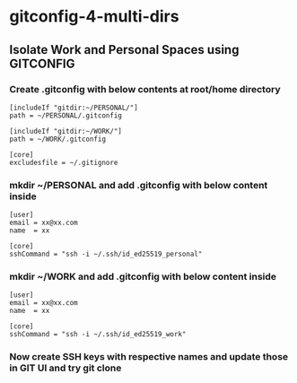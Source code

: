 # gitconfig-4-multi-dirs
## Isolate Work and Personal Spaces using GITCONFIG

### Create .gitconfig with below contents at root/home directory
```
[includeIf "gitdir:~/PERSONAL/"]
path = ~/PERSONAL/.gitconfig
 
[includeIf "gitdir:~/WORK/"]
path = ~/WORK/.gitconfig
 
[core]
excludesfile = ~/.gitignore  
```

### mkdir ~/PERSONAL and add .gitconfig with below content inside 
```
[user]
email = xx@xx.com
name  = xx
 
[core]
sshCommand = "ssh -i ~/.ssh/id_ed25519_personal"
```
### mkdir ~/WORK and add .gitconfig with below content inside 

```
[user]
email = xx@xx.com
name  = xx

[core]
sshCommand = "ssh -i ~/.ssh/id_ed25519_work"
```
### Now create SSH keys with respective names and update those in GIT UI and try git clone
